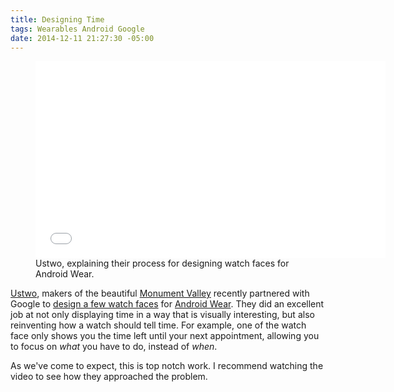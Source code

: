 ```yaml
---
title: Designing Time
tags: Wearables Android Google
date: 2014-12-11 21:27:30 -05:00
---
```


<figure>
  <iframe width="560" height="315" src="//www.youtube.com/embed/h5hpIEKoeBc" frameborder="0" allowfullscreen></iframe>
  <figcaption>Ustwo, explaining their process for designing watch faces for Android Wear.</figcaption>
</figure>

[Ustwo](http://ustwo.com), makers of the beautiful [Monument Valley](https://search.itunes.apple.com/WebObjects/MZContentLink.woa/wa/link?mt=8&path=apps%2fmonumentvalley) recently partnered with Google to [design a few watch faces](http://wear.ustwo.com) for [Android Wear](http://www.android.com/wear/). They did an excellent job at not only displaying time in a way that is visually interesting, but also reinventing how a watch should tell time. For example, one of the watch face only shows you the time left until your next appointment, allowing you to focus on *what* you have to do, instead of *when*.

As we've come to expect, this is top notch work. I recommend watching the video to see how they approached the problem.
